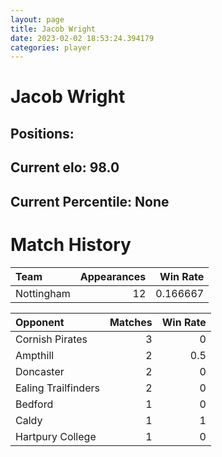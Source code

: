 ```yaml
---  
layout: page  
title: Jacob Wright  
date: 2023-02-02 18:53:24.394179  
categories: player  
---
```

# Jacob Wright

## Positions: 

## Current elo: 98.0

## Current Percentile: None

# Match History


| Team       |   Appearances |   Win Rate |
|:-----------|--------------:|-----------:|
| Nottingham |            12 |   0.166667 |

| Opponent            |   Matches |   Win Rate |
|:--------------------|----------:|-----------:|
| Cornish Pirates     |         3 |        0   |
| Ampthill            |         2 |        0.5 |
| Doncaster           |         2 |        0   |
| Ealing Trailfinders |         2 |        0   |
| Bedford             |         1 |        0   |
| Caldy               |         1 |        1   |
| Hartpury College    |         1 |        0   |